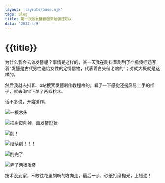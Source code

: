 ```yaml
---
layout: 'layouts/base.njk'
tags: blog
title: 第一次做发簪看起来勉强还可以
data: '2022-4-9'
---
```


# {{title}}

为什么我会去做发簪呢？事情是这样的，某一天我在刷抖音刷到了个视频标题写着“发簪是古代男性送给女性的定情信物，代表着白头偕老啥的”；对就大概就是这样的。

然后我就去抖音、b站搜索发簪制作教程啥的，看了一下感觉还挺容易上手的样子，就去淘宝下单了两条桃木。

话不多说，开始操作。

![一根木头](https://s6.jpg.cm/2022/04/09/LjRhdW.jpg)

![把树皮削掉，画发簪形状](https://s6.jpg.cm/2022/04/09/LjR2AQ.jpg)

![削！](https://s6.jpg.cm/2022/04/09/LjRCTS.jpg)

![继续削！！！](https://s6.jpg.cm/2022/04/09/LjRjY2.jpg)

![削完了](https://s6.jpg.cm/2022/04/09/LjR3mh.jpg)

![弄了两根发簪](https://s6.jpg.cm/2022/04/09/LjRyCH.jpg)

技术没到家，不敢往花里胡哨的方向走，最后一步，砂纸打磨抛光，上蜡油！